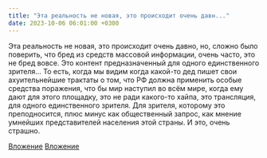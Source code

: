 ```yaml
---
title: "Эта реальность не новая, это происходит очень давн..."
date: 2023-10-06 06:01:00 +0300
---
```


Эта реальность не новая, это происходит очень давно, но, сложно было поверить, что бред из средств массовой информации, очень часто, это не бред вовсе. Это контент предназначенный для одного единственного зрителя...
То есть, когда мы видим когда какой-то дед пишет свои ахуительнейшие трактаты о том, что РФ должна применить особые средства поражения, что бы мир наступил во всём мире, когда ему дают для этого площадку, это не ради какого-то хайпа, это трансляция, для одного единственного зрителя. Для зрителя, которому это преподносится, плюс минус как общественный запрос, как мнение умнейших представителей населения этой страны.
И это, очень страшно.


[Вложение](https://vk.com/photo41076938_457250297)
[Вложение](https://vk.com/video41076938_456239669)
